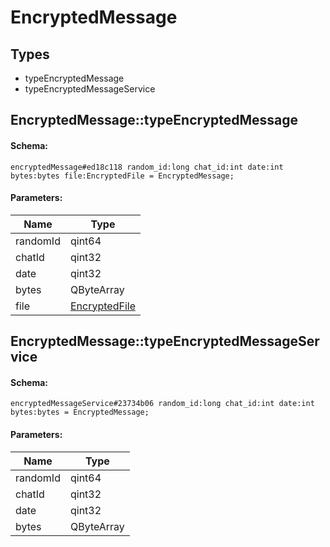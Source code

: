 # EncryptedMessage

## Types

* typeEncryptedMessage
* typeEncryptedMessageService

## EncryptedMessage::typeEncryptedMessage

#### Schema:

`encryptedMessage#ed18c118 random_id:long chat_id:int date:int bytes:bytes file:EncryptedFile = EncryptedMessage;`

#### Parameters:

|Name|Type|
|----|----|
|randomId|qint64|
|chatId|qint32|
|date|qint32|
|bytes|QByteArray|
|file|[EncryptedFile](encryptedfile.md)|

## EncryptedMessage::typeEncryptedMessageService

#### Schema:

`encryptedMessageService#23734b06 random_id:long chat_id:int date:int bytes:bytes = EncryptedMessage;`

#### Parameters:

|Name|Type|
|----|----|
|randomId|qint64|
|chatId|qint32|
|date|qint32|
|bytes|QByteArray|

